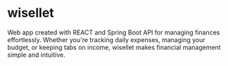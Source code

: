 # wisellet
Web app created with REACT and Spring Boot API for managing finances effortlessly. Whether you're tracking daily expenses, managing your budget, or keeping tabs on income, wisellet makes financial management simple and intuitive.
